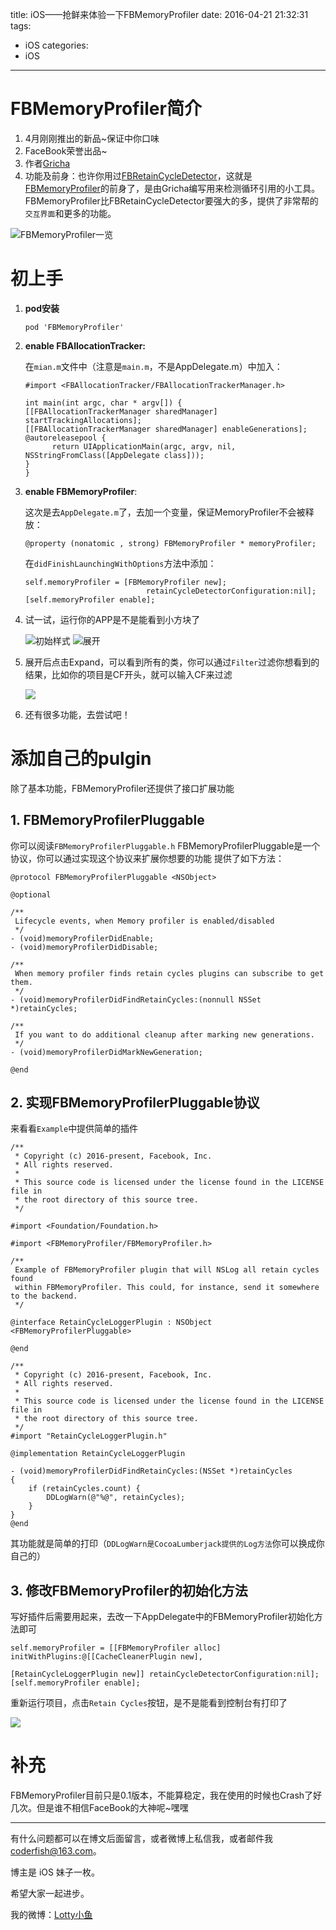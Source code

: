 title: iOS——抢鲜来体验一下FBMemoryProfiler
date: 2016-04-21 21:32:31
tags:
  - iOS
categories:
  - iOS
---
# FBMemoryProfiler简介
1. 4月刚刚推出的新品~保证中你口味
2. FaceBook荣誉出品~
3. 作者[Gricha](https://github.com/Gricha)
4. 功能及前身：也许你用过[FBRetainCycleDetector](https://github.com/facebook/FBRetainCycleDetector)，这就是[FBMemoryProfiler](https://github.com/facebook/FBMemoryProfiler)的前身了，是由Gricha编写用来检测循环引用的小工具。FBMemoryProfiler比FBRetainCycleDetector要强大的多，提供了非常帮的`交互界面`和更多的功能。

![FBMemoryProfiler一览](https://raw.githubusercontent.com/facebook/FBMemoryProfiler/master/Example/Images/Example2.gif)

<!--more-->

# 初上手
1. **pod安装**

	```objc
	pod 'FBMemoryProfiler'
	```
	
2. **enable FBAllocationTracker:**

	在`mian.m`文件中（注意是`main.m`，不是AppDelegate.m）中加入：
	
    ```objc
	#import <FBAllocationTracker/FBAllocationTrackerManager.h>

	int main(int argc, char * argv[]) {
  	[[FBAllocationTrackerManager sharedManager] startTrackingAllocations];
  	[[FBAllocationTrackerManager sharedManager] enableGenerations];
  	@autoreleasepool {
    	  return UIApplicationMain(argc, argv, nil, NSStringFromClass([AppDelegate class]));
  	}
	}
    ```
	
3. **enable FBMemoryProfiler**:

	这次是去`AppDelegate.m`了，去加一个变量，保证MemoryProfiler不会被释放：
	
	```objc
	@property (nonatomic , strong) FBMemoryProfiler * memoryProfiler;
	```
	
	在`didFinishLaunchingWithOptions`方法中添加：
	
	```objc
	self.memoryProfiler = [FBMemoryProfiler new];
                               retainCycleDetectorConfiguration:nil];
	[self.memoryProfiler enable];
	```

4. 试一试，运行你的APP是不是能看到小方块了

	![初始样式](https://raw.githubusercontent.com/summertian4/Images/master/blog/blog_iOS%E2%80%94%E2%80%94%E6%8A%A2%E9%B2%9C%E6%9D%A5%E4%BD%93%E9%AA%8C%E4%B8%80%E4%B8%8BFBMemoryProfiler-01.PNG)
	![展开](https://raw.githubusercontent.com/summertian4/Images/master/blog/blog_iOS%E2%80%94%E2%80%94%E6%8A%A2%E9%B2%9C%E6%9D%A5%E4%BD%93%E9%AA%8C%E4%B8%80%E4%B8%8BFBMemoryProfiler-02.PNG)
	
5. 展开后点击Expand，可以看到所有的类，你可以通过`Filter`过滤你想看到的结果，比如你的项目是CF开头，就可以输入CF来过滤

	![](https://raw.githubusercontent.com/summertian4/Images/master/blog/blog_iOS%E2%80%94%E2%80%94%E6%8A%A2%E9%B2%9C%E6%9D%A5%E4%BD%93%E9%AA%8C%E4%B8%80%E4%B8%8BFBMemoryProfiler-03.JPG)
	
6. 还有很多功能，去尝试吧！
	

# 添加自己的pulgin
除了基本功能，FBMemoryProfiler还提供了接口扩展功能

## 1. FBMemoryProfilerPluggable
你可以阅读`FBMemoryProfilerPluggable.h`
FBMemoryProfilerPluggable是一个协议，你可以通过实现这个协议来扩展你想要的功能
提供了如下方法：

```objc
@protocol FBMemoryProfilerPluggable <NSObject>

@optional

/**
 Lifecycle events, when Memory profiler is enabled/disabled
 */
- (void)memoryProfilerDidEnable;
- (void)memoryProfilerDidDisable;

/**
 When memory profiler finds retain cycles plugins can subscribe to get them.
 */
- (void)memoryProfilerDidFindRetainCycles:(nonnull NSSet *)retainCycles;

/**
 If you want to do additional cleanup after marking new generations.
 */
- (void)memoryProfilerDidMarkNewGeneration;

@end
```

## 2. 实现FBMemoryProfilerPluggable协议
来看看`Example`中提供简单的插件

```objc
/**
 * Copyright (c) 2016-present, Facebook, Inc.
 * All rights reserved.
 *
 * This source code is licensed under the license found in the LICENSE file in
 * the root directory of this source tree.
 */

#import <Foundation/Foundation.h>

#import <FBMemoryProfiler/FBMemoryProfiler.h>

/**
 Example of FBMemoryProfiler plugin that will NSLog all retain cycles found
 within FBMemoryProfiler. This could, for instance, send it somewhere to the backend.
 */

@interface RetainCycleLoggerPlugin : NSObject <FBMemoryProfilerPluggable>

@end

```

```objc
/**
 * Copyright (c) 2016-present, Facebook, Inc.
 * All rights reserved.
 *
 * This source code is licensed under the license found in the LICENSE file in
 * the root directory of this source tree.
 */
#import "RetainCycleLoggerPlugin.h"

@implementation RetainCycleLoggerPlugin

- (void)memoryProfilerDidFindRetainCycles:(NSSet *)retainCycles
{
    if (retainCycles.count) {
        DDLogWarn(@"%@", retainCycles);
    }
}
@end
```

其功能就是简单的打印（`DDLogWarn是CocoaLumberjack提供的Log方法`你可以换成你自己的）

## 3. 修改FBMemoryProfiler的初始化方法
写好插件后需要用起来，去改一下AppDelegate中的FBMemoryProfiler初始化方法即可

```objc
self.memoryProfiler = [[FBMemoryProfiler alloc] initWithPlugins:@[[CacheCleanerPlugin new],
                                                                  [RetainCycleLoggerPlugin new]] retainCycleDetectorConfiguration:nil];
[self.memoryProfiler enable];      
```

重新运行项目，点击`Retain Cycles`按钮，是不是能看到控制台有打印了

![](https://raw.githubusercontent.com/summertian4/Images/master/blog/blog_iOS%E2%80%94%E2%80%94%E6%8A%A2%E9%B2%9C%E6%9D%A5%E4%BD%93%E9%AA%8C%E4%B8%80%E4%B8%8BFBMemoryProfiler-04.png)

# 补充
FBMemoryProfiler目前只是0.1版本，不能算稳定，我在使用的时候也Crash了好几次。但是谁不相信FaceBook的大神呢~嘿嘿



----

有什么问题都可以在博文后面留言，或者微博上私信我，或者邮件我 <coderfish@163.com>。

博主是 iOS 妹子一枚。

希望大家一起进步。

我的微博：[Lotty小鱼](http://weibo.com/coderfish/)

